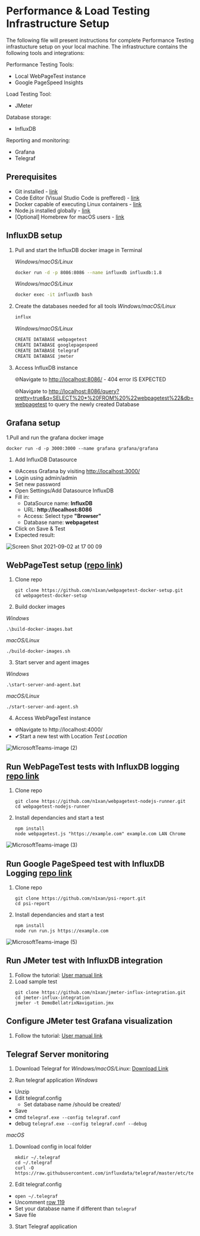 # Performance & Load Testing Infrastructure Setup

The following file will present instructions for complete Performance Testing infrastucture setup on your local machine. The infrastructure contains the following tools and integrations:

Performance Testing Tools:
* Local WebPageTest instance
* Google PageSpeed Insights

Load Testing Tool:
* JMeter 

Database storage:
* InfluxDB

Reporting and monitoring:
* Grafana
* Telegraf

## Prerequisites
* Git installed - [link](https://git-scm.com/downloads)
* Code Editor (Visual Studio Code is preffered) - [link](https://code.visualstudio.com)
* Docker capable of executing Linux containers - [link](https://www.docker.com/products/docker-desktop)
* Node.js installed globally - [link](https://nodejs.org/en/download/)
* [Optional] Homebrew for macOS users - [link](https://brew.sh)


## InfluxDB setup
1. Pull and start the InfluxDB docker image in Terminal
    
   *Windows/macOS/Linux*
   ```bash
   docker run -d -p 8086:8086 --name influxdb influxdb:1.8
   ```
   *Windows/macOS/Linux*
   ```bash
   docker exec -it influxdb bash
   ```
1. Create the databases needed for all tools
    *Windows/macOS/Linux*
    ```bash
    influx
    ```
    *Windows/macOS/Linux*
    ```bash
    CREATE DATABASE webpagetest
    CREATE DATABASE googlepagespeed
    CREATE DATABASE telegraf
    CREATE DATABASE jmeter
    ```

1. Access InfluxDB instance

    🌐Navigate to [http://localhost:8086/](http://localhost:8086/) - 404 error IS EXPECTED

    🌐Navigate to [http://localhost:8086/query?pretty=true&q=SELECT%20*%20FROM%20%22webpagetest%22&db=webpagetest](http://localhost:8086/query?pretty=true&q=SELECT%20*%20FROM%20%22webpagetest%22&db=webpagetest) to query the newly created Database

## Grafana setup
1.Pull and run the grafana docker image 

```
docker run -d -p 3000:3000 --name grafana grafana/grafana
```

1. Add InfluxDB Datasource
* 🌐Access Grafana by visiting [http://localhost:3000/](http://localhost:3000/)
* Login using admin/admin
* Set new password
* Open Settings/Add Datasource InfluxDB
* Fill in:
   - DataSource name: **InfluxDB**
   - URL: **http://localhost:8086**
   - Access: Select type **"Browser"**
   - Database name: **webpagetest**
* Click on Save & Test
* Expected result:

![Screen Shot 2021-09-02 at 17 00 09](https://user-images.githubusercontent.com/1863261/131857421-1d194854-918d-491d-abb8-9885a8e9fa84.png)

## WebPageTest setup ([repo link](https://github.com/n1xan/webpagetest-docker-setup))

1. Clone repo
    ```git
    git clone https://github.com/n1xan/webpagetest-docker-setup.git
    cd webpagetest-docker-setup
    ```
2. Build docker images


*Windows*

    .\build-docker-images.bat
    
*macOS/Linux*

    ./build-docker-images.sh

3. Start server and agent images

*Windows*

    .\start-server-and-agent.bat
*macOS/Linux*

    ./start-server-and-agent.sh
4. Access WebPageTest instance

* 🌐Navigate to http://localhost:4000/
* ✔Start a new test with Location *Test Location*


![MicrosoftTeams-image (2)](https://user-images.githubusercontent.com/1863261/131881084-3ed6a8cc-f73a-42db-bc17-b22b89d7e858.png)


## Run WebPageTest tests with InfluxDB logging [repo link](https://github.com/n1xan/webpagetest-nodejs-runner)
1. Clone repo
    ```git
    git clone https://github.com/n1xan/webpagetest-nodejs-runner.git
    cd webpagetest-nodejs-runner
    ```
2. Install dependancies and start a test
    ```git
    npm install
    node webpagetest.js "https://example.com" example.com LAN Chrome
    ```
![MicrosoftTeams-image (3)](https://user-images.githubusercontent.com/1863261/131882287-0e0bc177-7e7f-4f67-827b-b142ba4cd87a.png)

## Run Google PageSpeed test with InfluxDB Logging  [repo link](https://github.com/n1xan/psi-report)
1. Clone repo
    ```git
    git clone https://github.com/n1xan/psi-report.git
    cd psi-report
    ```
2. Install dependancies and start a test
    ```git
    npm install
    node run run.js https://example.com
    ```
![MicrosoftTeams-image (5)](https://user-images.githubusercontent.com/1863261/131882686-707b5ab2-f960-484d-a7b2-a3b28b484143.png)


## Run JMeter test with InfluxDB integration
1. Follow the tutorial: [User manual link](https://jmeter.apache.org/usermanual/realtime-results.html#influxdb_db_configuration)
2. Load sample test
    ```git
    git clone https://github.com/n1xan/jmeter-influx-integration.git
    cd jmeter-influx-integration
    jmeter -t DemoBellatrixNavigation.jmx
    ```

## Configure JMeter test Grafana visualization
1. Follow the tutorial: [User manual link](https://jmeter.apache.org/usermanual/realtime-results.html#grafana_configuration)

## Telegraf Server monitoring

1. Download Telegraf for *Windows/macOS/Linux*: [Download Link](https://portal.influxdata.com/downloads/#app-telegraf)

2. Run telegraf application
*Windows*
- Unzip
- Edit telegraf.config
  - Set database name /should be created/
- Save
- cmd `telegraf.exe --config telegraf.conf`
- debug `telegraf.exe --config telegraf.conf --debug`

*macOS*
1. Download config in local folder
    ```
    mkdir ~/.telegraf
    cd ~/.telegraf
    curl -O https://raw.githubusercontent.com/influxdata/telegraf/master/etc/telegraf.conf
    ```
2. Edit telegraf.config
  - `open ~/.telegraf`
  - Uncomment [row 119](https://github.com/influxdata/telegraf/blob/master/etc/telegraf.conf#L119)
  - Set your database name if different than `telegraf`
  - Save file
3. Start Telegraf application
